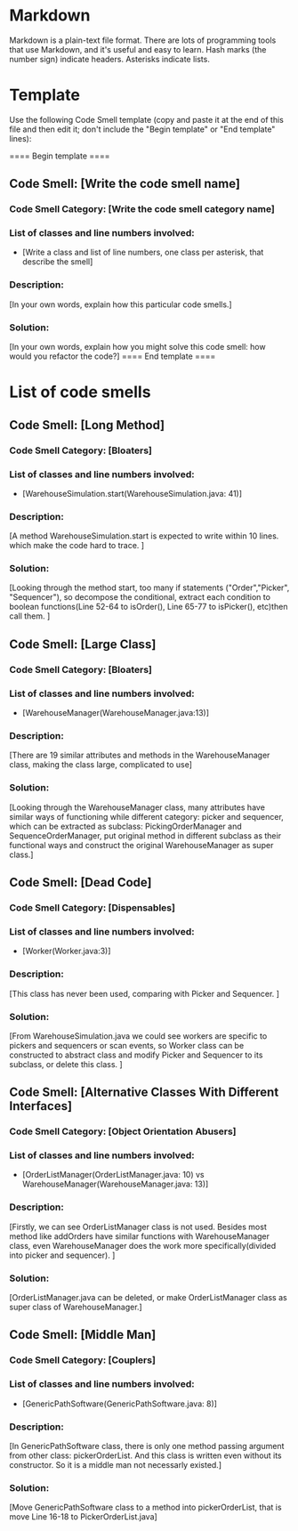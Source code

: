 # Markdown

Markdown is a plain-text file format. There are lots of programming tools that use Markdown, and it's useful and
easy to learn. Hash marks (the number sign) indicate headers. Asterisks indicate lists.

# Template

Use the following Code Smell template (copy and paste it at the end of this file and then edit it; don't include the "Begin template" or "End template" lines):

==== Begin template ====
## Code Smell: [Write the code smell name]

### Code Smell Category: [Write the code smell category name]

### List of classes and line numbers involved:

* [Write a class and list of line numbers, one class per asterisk, that describe the smell]

### Description:

[In your own words, explain how this particular code smells.]

### Solution:

[In your own words, explain how you might solve this code smell:
how would you refactor the code?]
==== End template ====

# List of code smells

## Code Smell: [Long Method]

### Code Smell Category: [Bloaters]

### List of classes and line numbers involved:

* [WarehouseSimulation.start(WarehouseSimulation.java: 41)]

### Description:

[A method WarehouseSimulation.start is expected to write within 10 lines. which make the code hard to trace. ]

### Solution:

[Looking through the method start, too many if statements ("Order","Picker", "Sequencer"), so decompose the
conditional, extract each condition to boolean functions(Line 52-64 to isOrder(), Line 65-77 to isPicker(), etc)then
call them. ]

## Code Smell: [Large Class]

### Code Smell Category: [Bloaters]

### List of classes and line numbers involved:

* [WarehouseManager(WarehouseManager.java:13)]

### Description:

[There are 19 similar attributes and methods in the WarehouseManager class, making the class large, complicated to use]

### Solution:

[Looking through the WarehouseManager class, many attributes have similar ways of functioning while different category:
picker and sequencer, which can be extracted as subclass: PickingOrderManager and SequenceOrderManager, put original
method in different subclass as their functional ways and construct the original WarehouseManager as super class.]

## Code Smell: [Dead Code]

### Code Smell Category: [Dispensables]

### List of classes and line numbers involved:

* [Worker(Worker.java:3)]

### Description:

[This class has never been used, comparing with Picker and Sequencer. ]

### Solution:

[From WarehouseSimulation.java we could see workers are specific to pickers and sequencers or scan events, so Worker
class can be constructed to abstract class and modify Picker and Sequencer to its subclass, or delete this class. ]

## Code Smell: [Alternative Classes With Different Interfaces]

### Code Smell Category: [Object Orientation Abusers]

### List of classes and line numbers involved:

* [OrderListManager(OrderListManager.java: 10) vs WarehouseManager(WarehouseManager.java: 13)]

### Description:

[Firstly, we can see OrderListManager class is not used. Besides most method like addOrders have similar functions with
  WarehouseManager class, even WarehouseManager does the work more specifically(divided into picker and sequencer). ]

### Solution:

[OrderListManager.java can be deleted, or make OrderListManager class as super class of WarehouseManager.]

## Code Smell: [Middle Man]

### Code Smell Category: [Couplers]

### List of classes and line numbers involved:

* [GenericPathSoftware(GenericPathSoftware.java: 8)]

### Description:

[In GenericPathSoftware class, there is only one method passing argument from other class: pickerOrderList. And this
class is written even without its constructor. So it is a middle man not necessarly existed.]

### Solution:

[Move GenericPathSoftware class to a method into pickerOrderList, that is move Line 16-18 to PickerOrderList.java]
